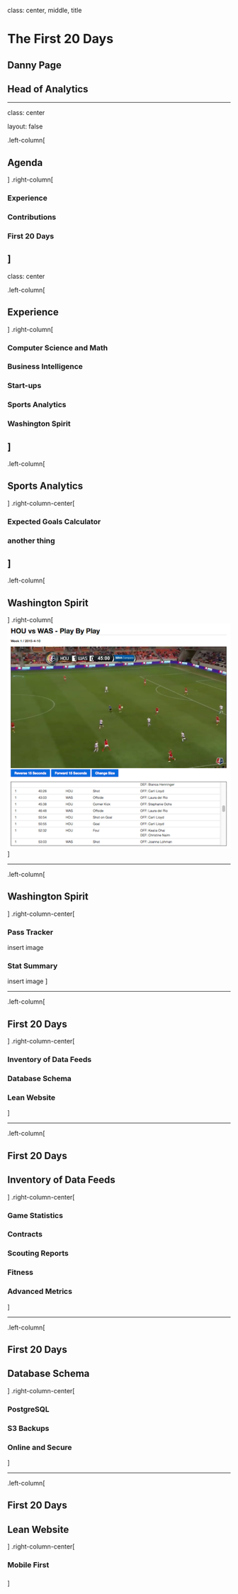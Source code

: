 class: center, middle, title

# The First 20 Days

## Danny Page
## Head of Analytics

---
class: center

layout: false

.left-column[
## Agenda
]
.right-column[
### Experience
### Contributions
### First 20 Days
]
---
class: center

.left-column[
## Experience
]
.right-column[

### Computer Science and Math
### Business Intelligence
### Start-ups
### Sports Analytics
### Washington Spirit

]
---
.left-column[
## Sports Analytics
]
.right-column-center[
### Expected Goals Calculator
### another thing
]
---
.left-column[
## Washington Spirit
]
.right-column[
![alt image](/assets/markdown/replayer.png)
]

---
.left-column[
## Washington Spirit
]
.right-column-center[
### Pass Tracker
insert image
### Stat Summary
insert image
]

---

.left-column[
## First 20 Days
]
.right-column-center[
### Inventory of Data Feeds

### Database Schema

### Lean Website
]

---

.left-column[
## First 20 Days

## Inventory of Data Feeds
]
.right-column-center[
### Game Statistics

### Contracts

### Scouting Reports

### Fitness

### Advanced Metrics
]

---

.left-column[
## First 20 Days

## Database Schema
]
.right-column-center[
### PostgreSQL

### S3 Backups

### Online and Secure
]

---

.left-column[
## First 20 Days

## Lean Website
]
.right-column-center[
### Mobile First

### 

###
]
